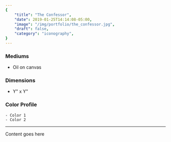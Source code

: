 ```yaml
---
{
    "title": "The Confessor",
    "date": 2019-01-25T14:14:08-05:00,
    "image": "/img/portfolio/the_confessor.jpg",
    "draft": false,
    "category": "iconography",
}
---
```


### Mediums
- Oil on canvas

### Dimensions
- Y" x Y"

### Color Profile
    - Color 1
    - Color 2

---

Content goes here